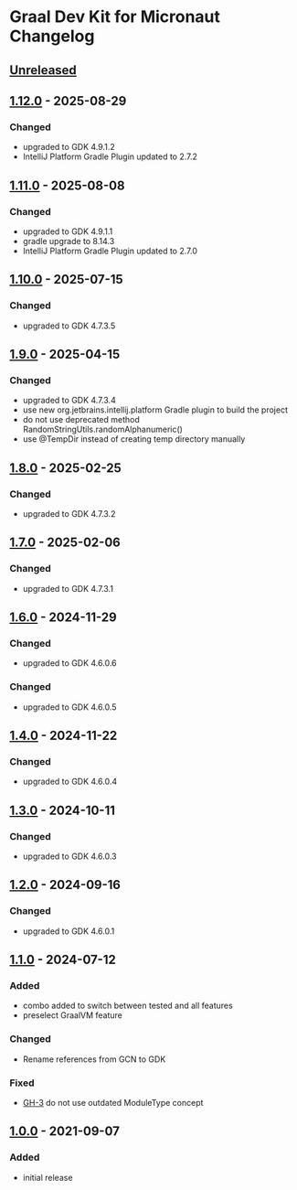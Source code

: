 <!-- Keep a Changelog guide -> https://keepachangelog.com -->

# Graal Dev Kit for Micronaut Changelog

## [Unreleased]

## [1.12.0] - 2025-08-29

### Changed

- upgraded to GDK 4.9.1.2
- IntelliJ Platform Gradle Plugin updated to 2.7.2

## [1.11.0] - 2025-08-08

### Changed

- upgraded to GDK 4.9.1.1
- gradle upgrade to 8.14.3
- IntelliJ Platform Gradle Plugin updated to 2.7.0

## [1.10.0] - 2025-07-15

### Changed

- upgraded to GDK 4.7.3.5

## [1.9.0] - 2025-04-15

### Changed

- upgraded to GDK 4.7.3.4
- use new org.jetbrains.intellij.platform Gradle plugin to build the project
- do not use deprecated method RandomStringUtils.randomAlphanumeric()
- use @TempDir instead of creating temp directory manually

## [1.8.0] - 2025-02-25

### Changed

- upgraded to GDK 4.7.3.2

## [1.7.0] - 2025-02-06

### Changed

- upgraded to GDK 4.7.3.1

## [1.6.0] - 2024-11-29

### Changed

- upgraded to GDK 4.6.0.6

### Changed

- upgraded to GDK 4.6.0.5

## [1.4.0] - 2024-11-22

### Changed

- upgraded to GDK 4.6.0.4

## [1.3.0] - 2024-10-11

### Changed

- upgraded to GDK 4.6.0.3

## [1.2.0] - 2024-09-16

### Changed

- upgraded to GDK 4.6.0.1

## [1.1.0] - 2024-07-12

### Added

- combo added to switch between tested and all features
- preselect GraalVM feature

### Changed

- Rename references from GCN to GDK

### Fixed

- [GH-3] do not use outdated ModuleType concept

## [1.0.0] - 2021-09-07

### Added

- initial release


[Unreleased]: https://github.com/oracle/gdk-intellij-tooling/compare/1.12.0...HEAD
[1.12.0]: https://github.com/oracle/gdk-intellij-tooling/compare/1.11.0...1.12.0
[1.11.0]: https://github.com/oracle/gdk-intellij-tooling/compare/1.10.0...1.11.0
[1.10.0]: https://github.com/oracle/gdk-intellij-tooling/compare/1.9.0...1.10.0
[1.9.0]: https://github.com/oracle/gdk-intellij-tooling/compare/1.8.0...1.9.0
[1.8.0]: https://github.com/oracle/gdk-intellij-tooling/compare/1.7.0...1.8.0
[1.7.0]: https://github.com/oracle/gdk-intellij-tooling/compare/1.6.0...1.7.0
[1.6.0]: https://github.com/oracle/gdk-intellij-tooling/compare/1.4.0...1.6.0
[1.4.0]: https://github.com/oracle/gdk-intellij-tooling/compare/1.3.0...1.4.0
[1.3.0]: https://github.com/oracle/gdk-intellij-tooling/compare/1.2.0...1.3.0
[1.2.0]: https://github.com/oracle/gdk-intellij-tooling/compare/1.1.0...1.2.0
[1.1.0]: https://github.com/oracle/gdk-intellij-tooling/compare/1.0.0...1.1.0
[1.0.0]: https://github.com/oracle/gdk-intellij-tooling/compare/12c3f391b62...1.0.0
[GH-3]: https://github.com/oracle/gcn-intellij-tooling/issues/3

